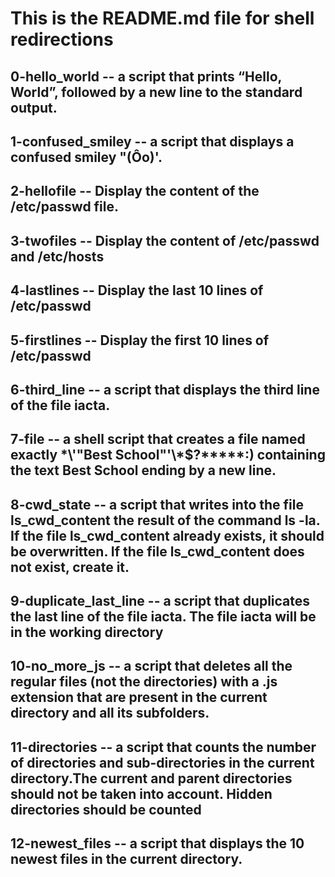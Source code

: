 # This is the README.md file for shell redirections
## 0-hello_world -- a script that prints “Hello, World”, followed by a new line to the standard output.

## 1-confused_smiley -- a script that displays a confused smiley "(Ôo)'.

## 2-hellofile -- Display the content of the /etc/passwd file.

## 3-twofiles -- Display the content of /etc/passwd and /etc/hosts

## 4-lastlines -- Display the last 10 lines of /etc/passwd

## 5-firstlines -- Display the first 10 lines of /etc/passwd

## 6-third_line -- a script that displays the third line of the file iacta.

## 7-file -- a shell script that creates a file named exactly \*\\'"Best School"\'\\*$\?\*\*\*\*\*:) containing the text Best School ending by a new line.

## 8-cwd_state -- a script that writes into the file ls_cwd_content the result of the command ls -la. If the file ls_cwd_content already exists, it should be overwritten. If the file ls_cwd_content does not exist, create it.

## 9-duplicate_last_line -- a script that duplicates the last line of the file iacta. The file iacta will be in the working directory

## 10-no_more_js -- a script that deletes all the regular files (not the directories) with a .js extension that are present in the current directory and all its subfolders.

## 11-directories -- a script that counts the number of directories and sub-directories in the current directory.The current and parent directories should not be taken into account. Hidden directories should be counted

## 12-newest_files -- a script that displays the 10 newest files in the current directory.
